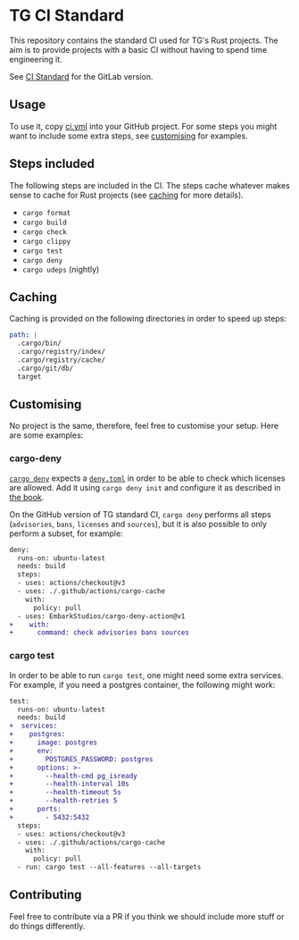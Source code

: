 # TG CI Standard

This repository contains the standard CI used for TG's Rust projects. The aim is to provide projects with a basic CI without having to spend time engineering it.

See [CI Standard](https://tgrep.nl/tweedegolf/ci-standard) for the GitLab version.


## Usage

To use it, copy [ci.yml](https//github.com/tweedegolf/ci-standard/blob/main/.github/workflows/ci.yml) into your GitHub project. For some steps you might want to include some extra steps, see [customising](#customising) for examples.


## Steps included

The following steps are included in the CI. The steps cache whatever makes sense to cache for Rust projects (see [caching](#caching) for more details).

- `cargo format`
- `cargo build`
- `cargo check`
- `cargo clippy`
- `cargo test`
- `cargo deny`
- `cargo udeps` (nightly)

## Caching

Caching is provided on the following directories in order to speed up steps:
```yaml
path: |
  .cargo/bin/
  .cargo/registry/index/
  .cargo/registry/cache/
  .cargo/git/db/
  target
```

## Customising
No project is the same, therefore, feel free to customise your setup. Here are some examples:

### cargo-deny

[`cargo deny`](https://github.com/EmbarkStudios/cargo-deny) expects a [`deny.toml`](https://github.com/tweedegolf/ci-standard/blob/main/deny.toml) in order to be able to check which licenses are allowed. Add it using `cargo deny init` and configure it as described in [the book](https://embarkstudios.github.io/cargo-deny/checks/cfg.html).

On the GitHub version of TG standard CI, `cargo deny` performs all steps (`advisories`, `bans`, `licenses` and `sources`), but it is also possible to only perform a subset, for example:
```diff
deny:
  runs-on: ubuntu-latest
  needs: build
  steps:
  - uses: actions/checkout@v3
  - uses: ./.github/actions/cargo-cache
    with:
      policy: pull
  - uses: EmbarkStudios/cargo-deny-action@v1
+    with:
+      command: check advisories bans sources
```


### cargo test

In order to be able to run `cargo test`, one might need some extra services. For example, if you need a postgres container, the following might work:
```diff
test:
  runs-on: ubuntu-latest
  needs: build
+  services:
+    postgres:
+      image: postgres
+      env:
+        POSTGRES_PASSWORD: postgres
+      options: >-
+        --health-cmd pg_isready
+        --health-interval 10s
+        --health-timeout 5s
+        --health-retries 5
+      ports:
+        - 5432:5432
  steps:
  - uses: actions/checkout@v3
  - uses: ./.github/actions/cargo-cache
    with:
      policy: pull
  - run: cargo test --all-features --all-targets
```


## Contributing

Feel free to contribute via a PR if you think we should include more stuff or do things differently.
